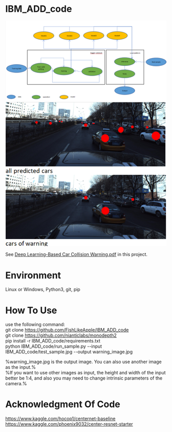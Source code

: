 # IBM_ADD_code
![Architectural Components Overview](demo/1.png)  
![Output](demo/2.png)  
  
See [Deep Learning-Based Car Collision Warning.pdf](Deep%20Learning-Based%20Car%20Collision%20Warning.pdf) in this project.

# Environment
Linux or Windows, Python3, git, pip

# How To Use
use the following command:  
git clone https://github.com/FishLikeApple/IBM_ADD_code  
git clone https://github.com/nianticlabs/monodepth2  
pip install -r IBM_ADD_code/requirements.txt  
python IBM_ADD_code/run_sample.py --input IBM_ADD_code/test_sample.jpg --output warning_image.jpg  
  
%warning_image.jpg is the output image. You can also use another image as the input.%  
%If you want to use other images as input, the height and width of the input better be 1:4, and also you may need to change intrinsic parameters of the camera.%

# Acknowledgment Of Code
https://www.kaggle.com/hocop1/centernet-baseline  
https://www.kaggle.com/phoenix9032/center-resnet-starter
